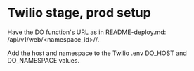 # Twilio stage, prod setup

Have the DO function's URL as in README-deploy.md: <host>/api/v1/web/<namespace_id>/<package>/<function>.

Add the host and namespace to the Twilio .env DO_HOST and DO_NAMESPACE values.
